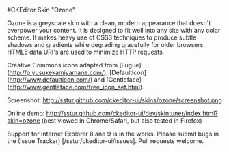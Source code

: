 #CKEditor Skin "Ozone"

Ozone is a greyscale skin with a clean, modern appearance that doesn't overpower your content. It
is designed to fit well into any site with any color scheme. It makes heavy use of CSS3 techniques
to produce subtle shadows and gradients while degrading gracefully for older browsers. HTML5 data
URI's are used to minimize HTTP requests.

Creative Commons icons adapted from [Fugue] (http://p.yusukekamiyamane.com/), [DefaultIcon]
(http://www.defaulticon.com/) and [Gentleface] (http://www.gentleface.com/free_icon_set.html).

Screenshot:
http://sstur.github.com/ckeditor-ui/skins/ozone/screenshot.png

Online demo:
http://sstur.github.com/ckeditor-ui/dev/skintuner/index.html?skin=ozone
(best viewed in Chrome/Safari, but also tested in Firefox)

Support for Internet Explorer 8 and 9 is in the works. Please submit bugs in the (Issue Tracker)
[/sstur/ckeditor-ui/issues]. Pull requests welcome.
